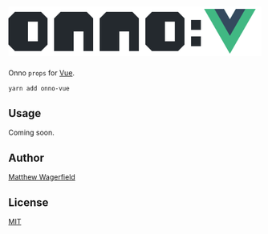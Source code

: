 # ![onno-vue](https://github.com/wagerfield/onno/blob/master/assets/onno-vue.png)

Onno `props` for [Vue][vue-props].

    yarn add onno-vue

## Usage

Coming soon.

## Author

[Matthew Wagerfield][github]

## License

[MIT](https://github.com/wagerfield/onno/blob/master/license)

[github]: https://github.com/wagerfield
[vue-props]: https://vuejs.org/v2/guide/components-props

